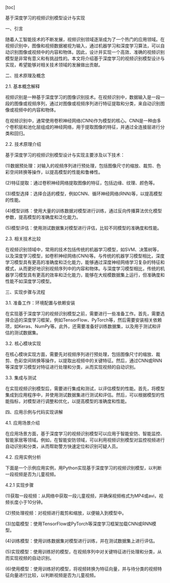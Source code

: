 
[toc]                    
                
                
基于深度学习的视频识别模型设计与实现

一、引言

随着人工智能技术的不断发展，视频识别领域逐渐成为了一个热门的应用领域。在视频识别中，图像和视频数据被视为输入，通过机器学习和深度学习算法，可以自动识别图像或视频中的内容和物体。因此，设计并实现一个高效、准确的视频识别模型是非常有意义和有挑战性的。本文将介绍基于深度学习的视频识别模型设计与实现，希望能够对相关技术领域的发展做出贡献。

二、技术原理及概念

2.1. 基本概念解释

视频识别是一种基于深度学习的图像识别技术。在视频识别中，数据输入是一段一段的图像或视频序列，通过对图像或视频序列进行特征提取和分类，来自动识别图像或视频中的内容和物体。

在视频识别中，通常使用卷积神经网络(CNN)作为模型的核心。CNN是一种由多个卷积层和池化层组成的神经网络，用于提取图像的特征，并通过全连接层进行分类和回归。

2.2. 技术原理介绍

基于深度学习的视频识别模型设计与实现主要涉及以下技术：

(1)数据预处理：对输入的视频序列进行预处理，包括图像尺寸的缩放、裁剪、色彩空间转换等操作，以提高模型的性能和鲁棒性。

(2)特征提取：通过卷积神经网络提取图像的特征，包括边缘、纹理、颜色等。

(3)模型选择：选择合适的模型，例如CNN、循环神经网络(RNN)等，以提高模型的性能。

(4)模型训练：使用大量的训练数据对模型进行训练，通过反向传播算法优化模型参数，提高模型的准确度和泛化能力。

(5)模型评估：使用测试数据集对模型进行评估，比较不同模型的准确度和性能。

2.3. 相关技术比较

在视频识别领域中，常用的技术包括传统的机器学习模型，如SVM、决策树等，以及深度学习模型，如卷积神经网络(CNN)等。与传统的机器学习模型相比，深度学习模型具有更高的准确度和泛化能力，能够通过深度神经网络学习复杂的特征和模式，从而更好地识别视频序列中的内容和物体。与深度学习模型相比，传统的机器学习模型具有更高的效率和泛化能力，能够在大规模数据集上运行，但准确度和性能不如深度学习模型。

三、实现步骤与流程

3.1. 准备工作：环境配置与依赖安装

在实现基于深度学习的视频识别模型之前，需要进行一些准备工作。首先，需要选择合适的深度学习框架，例如TensorFlow、PyTorch等，然后需要安装相关依赖项，如Keras、NumPy等。此外，还需要准备好训练数据集，以及用于测试和评估的测试数据集。

3.2. 核心模块实现

在核心模块实现方面，需要先对视频序列进行预处理，包括图像尺寸的缩放、裁剪、色彩空间转换等操作，以提取出视频中的关键特征。然后，通过CNN或RNN等深度学习模型对特征进行处理和分类，从而实现视频的自动识别。

3.3. 集成与测试

在实现视频识别模型后，需要进行集成和测试，以评估模型的性能。首先，将模型集成到应用程序中，并使用测试数据集进行测试和评估。然后，可以根据模型的性能指标，对模型进行调整和优化，以提高模型的准确度和性能。

四、应用示例与代码实现讲解

4.1. 应用场景介绍

在应用场景方面，基于深度学习的视频识别模型可以应用于智能安防、智能监控、智能家居等领域。例如，在智能安防领域，可以利用视频识别模型对监控视频进行自动识别和分类，从而帮助警方快速定位和识别可疑人员。

4.2. 应用实例分析

下面是一个示例应用实例，用Python实现基于深度学习的视频识别模型，以判断一段视频是否为儿童视频。

4.2.1 实现步骤

(1)获取一段视频：从网络中获取一段儿童视频，并确保视频格式为MP4或avi，视频长度小于10分钟。

(2)预处理视频：对视频进行裁剪和缩放，以便输入到模型中。

(3)加载模型：使用TensorFlow或PyTorch等深度学习框架加载CNN或RNN模型。

(4)训练模型：使用训练数据集对模型进行训练，并在测试数据集上进行评估。

(5)实现模型：使用训练好的模型，在视频序列中对关键特征进行处理和分类，从而实现视频的自动识别。

(6)使用模型：使用训练好的模型，将视频转换为特征向量，并与待分类的视频特征向量进行比较，以判断视频是否为儿童视频。

